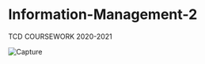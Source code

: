 
# Information-Management-2

TCD COURSEWORK 2020-2021

![Capture](https://user-images.githubusercontent.com/30833991/121767219-95837f80-cb74-11eb-9ec9-2eb6c3f95a0f.PNG)

